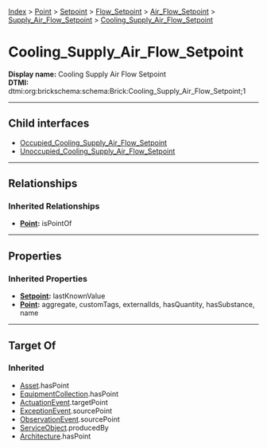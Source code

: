 [Index](../../../../../../index.md) > [Point](../../../../../Point.md) > [Setpoint](../../../../Setpoint.md) > [Flow_Setpoint](../../../Flow_Setpoint.md) > [Air_Flow_Setpoint](../../Air_Flow_Setpoint.md) > [Supply_Air_Flow_Setpoint](../Supply_Air_Flow_Setpoint.md) > [Cooling_Supply_Air_Flow_Setpoint](#)
# Cooling_Supply_Air_Flow_Setpoint

**Display name:** Cooling Supply Air Flow Setpoint<br />
**DTMI:** dtmi:org:brickschema:schema:Brick:Cooling_Supply_Air_Flow_Setpoint;1

---

## Child interfaces
* [Occupied_Cooling_Supply_Air_Flow_Setpoint](../Occupied_Supply_Air_Flow_Setpoint/Occupied_Cooling_Supply_Air_Flow_Setpoint.md)
* [Unoccupied_Cooling_Supply_Air_Flow_Setpoint](../Unoccupied_Supply_Air_Flow_Setpoint/Unoccupied_Cooling_Supply_Air_Flow_Setpoint.md)

---

## Relationships

### Inherited Relationships
* **[Point](../../../../../Point.md):** isPointOf

---

## Properties

### Inherited Properties
* **[Setpoint](../../../../Setpoint.md):** lastKnownValue
* **[Point](../../../../../Point.md):** aggregate, customTags, externalIds, hasQuantity, hasSubstance, name

---

## Target Of
### Inherited
* [Asset](../../../../../../Asset/Asset.md).hasPoint
* [EquipmentCollection](../../../../../../Collection/EquipmentCollection.md).hasPoint
* [ActuationEvent](../../../../../../Event/PointEvent/ActuationEvent.md).targetPoint
* [ExceptionEvent](../../../../../../Event/PointEvent/ExceptionEvent.md).sourcePoint
* [ObservationEvent](../../../../../../Event/PointEvent/ObservationEvent.md).sourcePoint
* [ServiceObject](../../../../../../Information/ServiceObject/ServiceObject.md).producedBy
* [Architecture](../../../../../../Space/Architecture/Architecture.md).hasPoint
